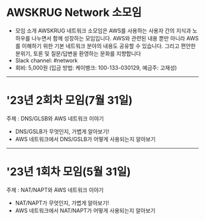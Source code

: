 # AWSKRUG Network 소모임

- 모임 소개
AWSKRUG 네트워크 소모임은 AWS를 사용하는 사용자 간의 지식과 노하우를 나누면서 함께 성장하는 모임입니다. AWS와 관련된 내용 뿐만 아니라 AWS를 이해하기 위한 기본 네트워크 분야의 내용도 공유할 수 있습니다. 그리고 편안한 분위기, 토론 및 질문/답변을 환영하는 문화를 지향합니다
- Slack channel: #network
- 회비: 5,000원 (입금 방법: 케이뱅크: 100-133-030129, 예금주: 고재성)

---
# '23년 2회차 모임(7월 31일)
주제 : DNS/GLSB와 AWS 네트워크 이야기
 - DNS/GSLB가 무엇인지, 가볍게 알아보기!
 - AWS 네트워크에서 DNS/GSLB가 어떻게 사용되는지 알아보기
---
# '23년 1회차 모임(5월 31일)
주제 : NAT/NAPT와 AWS 네트워크 이야기
 - NAT/NAPT가 무엇인지, 가볍게 알아보기!
 - AWS 네트워크에서 NAT/NAPT가 어떻게 사용되는지 알아보기
